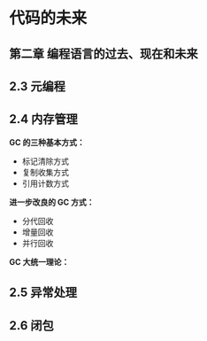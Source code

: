 # 代码的未来


## 第二章 编程语言的过去、现在和未来


## 2.3 元编程

## 2.4 内存管理

**GC 的三种基本方式：**

* 标记清除方式
* 复制收集方式
* 引用计数方式

**进一步改良的 GC 方式：**

* 分代回收
* 增量回收
* 并行回收

**GC 大统一理论：**


## 2.5 异常处理


## 2.6 闭包
